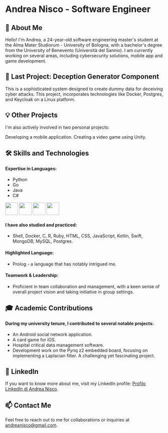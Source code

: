 # Andrea Nisco - Software Engineer

## 👋 About Me
Hello! I'm Andrea, a 24-year-old software engineering master's student at the Alma Mater Studiorum - University of Bologna, with a bachelor's degree from the University of Benevento (Università del Sannio). I am currently working on several areas, including cybersecurity solutions, mobile app and game development.

## 🚀 Last Project: Deception Generator Component
This is a sophisticated system designed to create dummy data for deceiving cyber attacks. This project, incorporates technologies like Docker, Postgres, and Keycloak on a Linux platform.

## 💡 Other Projects
I'm also actively involved in two personal projects:

Developing a mobile application.
Creating a video game using Unity.

## 🛠 Skills and Technologies
#### Expertise in Languages: 
* Python
* Go
* Java
* C#


<img src="https://upload.wikimedia.org/wikipedia/commons/c/c3/Python-logo-notext.svg" width="40" height="40"> <img src="https://upload.wikimedia.org/wikipedia/commons/0/05/Go_Logo_Blue.svg" width="40" height="40"> <img src="https://upload.wikimedia.org/wikipedia/en/3/30/Java_programming_language_logo.svg" width="40" height="40"> <img src="https://upload.wikimedia.org/wikipedia/commons/4/4f/Csharp_Logo.png" width="40" height="40"> 

#### I have also studied and practiced: 
* Shell, Docker, C, R, Ruby, HTML, CSS, JavaScript, Kotlin, Swift, MongoDB, MySQL, Postgres.
#### Highlighted Language: 
* Prolog - a language that has notably intrigued me.
#### Teamwork & Leadership: 
* Proficient in team collaboration and management, with a keen sense of overall project vision and taking initiative in group settings.

## 🎓 Academic Contributions
#### During my university tenure, I contributed to several notable projects:

* An Android social network application.
* A card game for iOS.
* Hospital critical data management software.
* Development work on the Pynq z2 embedded board, focusing on implementing a Laplacian filter. A challenging yet fascinating project.

## 📄 LinkedIn

If you want to know more about me, visit my LinkedIn profile: [Profilo LinkedIn di Andrea Nisco](https://www.linkedin.com/in/andrea-n-217612137/).

## 📫 Contact Me
Feel free to reach out to me for collaborations or inquiries at andreanisco@gmail.com.


